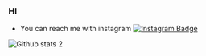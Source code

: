 ### HI
- You can reach me with instagram 
[![Instagram Badge](https://img.shields.io/badge/-Instagram-C13584?style=flat-quare&labelColor=C13584&logo=instagram&logoColor=white&link=link)](https://www.instagram.com/furkann.sh/) 

![Github stats 2](https://github-readme-stats.vercel.app/api?username=TheL4rry&show_icons=true&theme=radical)

